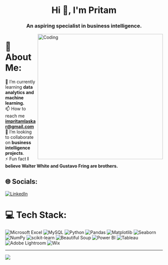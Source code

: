 <h1 align="center">Hi 👋, I'm Pritam</h1>
<h3 align="center">An aspiring specialist in business intelligence.</h3>
<img align="right" alt="Coding" width="400" src="https://media3.giphy.com/media/v1.Y2lkPTc5MGI3NjExYTdjMmUwZDU2MjFiOTRlNjFhMjUwZmUzYWY3YzdlMzIyNDEzMGQyNiZjdD1n/qgQUggAC3Pfv687qPC/giphy.gif">

# 💫 About Me:
🌱 I’m currently learning **data analytics and machine learning.**<br>📫 How to reach me **impritamlaskar@gmail.com**<br>👯 I’m looking to collaborate on **business intelligence projects**.</br>⚡ Fun fact **I believe Walter White and Gustavo Fring are brothers.**


## 🌐 Socials:
[![LinkedIn](https://img.shields.io/badge/LinkedIn-%230077B5.svg?logo=linkedin&logoColor=white)](https://linkedin.com/in/https://www.linkedin.com/in/pritamlaskar/) 

# 💻 Tech Stack:
![Microsoft Excel](https://img.shields.io/badge/Microsoft%20Excel-%21774759.svg?style=for-the-badge&logo=microsoft%20excel&logoColor=white)
![MySQL](https://img.shields.io/badge/mysql-%2300f.svg?style=for-the-badge&logo=mysql&logoColor=white)
![Python](https://img.shields.io/badge/python-3670A0?style=for-the-badge&logo=python&logoColor=ffdd54)
![Pandas](https://img.shields.io/badge/pandas-%23150458.svg?style=for-the-badge&logo=pandas&logoColor=white)
![Matplotlib](https://img.shields.io/badge/matplotlib-%23FF7417.svg?style=for-the-badge&logo=matplotlib&logoColor=white)
![Seaborn](https://img.shields.io/badge/seaborn-%230095D7.svg?style=for-the-badge&logo=seaborn&logoColor=white)
![NumPy](https://img.shields.io/badge/numpy-%23013243.svg?style=for-the-badge&logo=numpy&logoColor=white)
![scikit-learn](https://img.shields.io/badge/scikit--learn-%23F7931E.svg?style=for-the-badge&logo=scikit-learn&logoColor=white)
![Beautiful Soup](https://img.shields.io/badge/Beautiful%20Soup-%230096C3.svg?style=for-the-badge&logo=beautiful%20soup&logoColor=white)
![Power BI](https://img.shields.io/badge/Power%20BI-%23F2C811.svg?style=for-the-badge&logo=power%20bi&logoColor=black)
![Tableau](https://img.shields.io/badge/Tableau-%23E97627.svg?style=for-the-badge&logo=tableau&logoColor=white)
![Adobe Lightroom](https://img.shields.io/badge/Adobe%20Lightroom-%230075EB.svg?style=for-the-badge&logo=adobe%20lightroom&logoColor=white)
![Wix](https://img.shields.io/badge/Wix-%2386B41E.svg?style=for-the-badge&logo=wix&logoColor=white)


---
[![](https://visitcount.itsvg.in/api?id=pritamlaskar&icon=0&color=0)](https://visitcount.itsvg.in)
